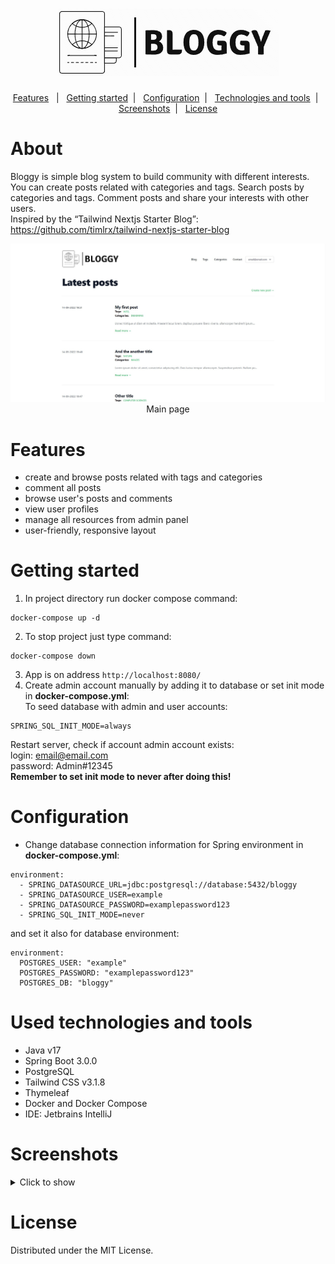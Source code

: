 <h1 align="center">
    <img src="screenshots/logo.png" alt="application logo">
</h1>

<p align="center">
    <a href="#features">Features</a>&nbsp;&nbsp; | &nbsp;
    <a href="#getting-started">Getting started</a>&nbsp; | &nbsp;
    <a href="#configuration">Configuration</a>&nbsp; | &nbsp;
    <a href="#used-technologies-and-tools">Technologies and tools</a>&nbsp; | &nbsp; 
    <a href="#screenshots">Screenshots</a>&nbsp; | &nbsp;
    <a href="#license">License</a>
</p>

# About
Bloggy is simple blog system to build community with different interests. You can create posts related with categories and tags. Search posts by categories and tags. Comment posts and share your interests with other users.\
Inspired by the <q>Tailwind Nextjs Starter Blog</q>: https://github.com/timlrx/tailwind-nextjs-starter-blog

<div align="center">
    <img src="screenshots/main.jpg" alt="main page">
    Main page
</div>

# Features
- create and browse posts related with tags and categories
- comment all posts
- browse user's posts and comments
- view user profiles
- manage all resources from admin panel
- user-friendly, responsive layout

# Getting started
1. In project directory run docker compose command:
```
docker-compose up -d
```
2. To stop project just type command:
```
docker-compose down
```
3. App is on address `http://localhost:8080/`
4. Create admin account manually by adding it to database or set init mode in **docker-compose.yml**:\
To seed database with admin and user accounts:
```
SPRING_SQL_INIT_MODE=always
```
Restart server, check if account admin account exists:\
login: email@email.com\
password: Admin#12345\
**Remember to set init mode to never after doing this!**

# Configuration
 - Change database connection information for Spring environment in **docker-compose.yml**:
```dotenv
environment:
  - SPRING_DATASOURCE_URL=jdbc:postgresql://database:5432/bloggy
  - SPRING_DATASOURCE_USER=example
  - SPRING_DATASOURCE_PASSWORD=examplepassword123
  - SPRING_SQL_INIT_MODE=never
```
and set it also for database environment:
```
environment:
  POSTGRES_USER: "example"
  POSTGRES_PASSWORD: "examplepassword123"
  POSTGRES_DB: "bloggy"
```

# Used technologies and tools
- Java v17
- Spring Boot 3.0.0
- PostgreSQL
- Tailwind CSS v3.1.8
- Thymeleaf
- Docker and Docker Compose
- IDE: Jetbrains IntelliJ

# Screenshots
<details>
    <summary>Click to show</summary>
    <img src="screenshots/post_view.jpg" alt="post view">
    <img src="screenshots/tags.jpg" alt="tags">
    <img src="screenshots/categories.jpg" alt="categories">
    <img src="screenshots/user_dashboard.jpg" alt="user dashboard">
    <img src="screenshots/admin_panel_example.jpg" alt="admin panel example">
    <img src="screenshots/user_posts.jpg" alt="user posts">
    <img src="screenshots/user_comments.jpg" alt="user comments">
</details>

# License
Distributed under the MIT License.
